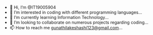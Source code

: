 - 👋 Hi, I’m @IT19005904
- 👀 I’m interested in coding with different programming languages...
- 🌱 I’m currently learning Information Technology...
- 💞️ I’m looking to collaborate on numerous projects regarding coding...
- 📫 How to reach me gunathilakeshashi123@gmail.com...

<!---
IT19005904/IT19005904 is a ✨ special ✨ repository because its `README.md` (this file) appears on your GitHub profile.
You can click the Preview link to take a look at your changes.
--->
